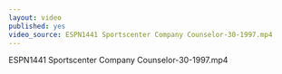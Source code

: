 ```yaml
---
layout: video
published: yes
video_source: ESPN1441 Sportscenter Company Counselor-30-1997.mp4
---
```

ESPN1441 Sportscenter Company Counselor-30-1997.mp4
